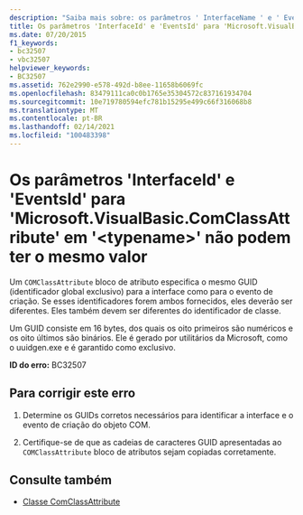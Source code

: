 ```yaml
---
description: "Saiba mais sobre: os parâmetros ' InterfaceName ' e ' EventID ' para ' Microsoft. VisualBasic. ComClassAttribute ' em ' <typename> ' não podem ter o mesmo valor"
title: Os parâmetros 'InterfaceId' e 'EventsId' para 'Microsoft.VisualBasic.ComClassAttribute' em '<typename>' não podem ter o mesmo valor
ms.date: 07/20/2015
f1_keywords:
- bc32507
- vbc32507
helpviewer_keywords:
- BC32507
ms.assetid: 762e2990-e578-492d-b8ee-11658b6069fc
ms.openlocfilehash: 83479111ca0c0b1765e35304572c837161934704
ms.sourcegitcommit: 10e719780594efc781b15295e499c66f316068b8
ms.translationtype: MT
ms.contentlocale: pt-BR
ms.lasthandoff: 02/14/2021
ms.locfileid: "100483398"
---
```

# <a name="interfaceid-and-eventsid-parameters-for-microsoftvisualbasiccomclassattribute-on-typename-cannot-have-the-same-value"></a>Os parâmetros 'InterfaceId' e 'EventsId' para 'Microsoft.VisualBasic.ComClassAttribute' em '\<typename>' não podem ter o mesmo valor

Um `COMClassAttribute` bloco de atributo especifica o mesmo GUID (identificador global exclusivo) para a interface como para o evento de criação. Se esses identificadores forem ambos fornecidos, eles deverão ser diferentes. Eles também devem ser diferentes do identificador de classe.  
  
 Um GUID consiste em 16 bytes, dos quais os oito primeiros são numéricos e os oito últimos são binários. Ele é gerado por utilitários da Microsoft, como o uuidgen.exe e é garantido como exclusivo.  
  
 **ID do erro:** BC32507  
  
## <a name="to-correct-this-error"></a>Para corrigir este erro  
  
1. Determine os GUIDs corretos necessários para identificar a interface e o evento de criação do objeto COM.  
  
2. Certifique-se de que as cadeias de caracteres GUID apresentadas ao `COMClassAttribute` bloco de atributos sejam copiadas corretamente.  
  
## <a name="see-also"></a>Consulte também

- [Classe ComClassAttribute](xref:Microsoft.VisualBasic.ComClassAttribute)
